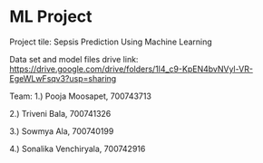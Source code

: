 # ML Project
 
 
Project tile: Sepsis Prediction Using Machine Learning

Data set and model files drive link:
https://drive.google.com/drive/folders/1l4_c9-KpEN4bvNVyl-VR-EgeWLwFsqv3?usp=sharing

Team:
1.) Pooja Moosapet, 700743713

2.) Triveni Bala, 700741326

3.) Sowmya Ala, 700740199

4.) Sonalika Venchiryala, 700742916

